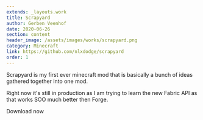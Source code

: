 ```yaml
---
extends: _layouts.work
title: Scrapyard
author: Gerben Veenhof
date: 2020-06-26
section: content
header_image: /assets/images/works/scrapyard.png
category: Minecraft
link: https://github.com/nlxdodge/scrapyard
order: 1
---
```


Scrapyard is my first ever minecraft mod that is basically a bunch of ideas gathered together into one mod.

Right now it's still in production as I am trying to learn the new Fabric API as that works SOO much better then Forge.

Download now
